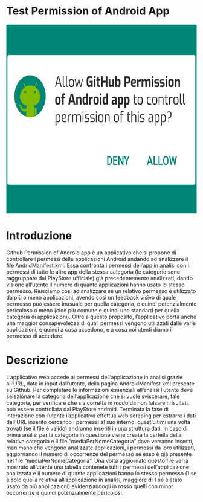 # Test Permission of Android App
<img  height="500" src="https://github.com/mario-santoro/GithubAndroidAppPermission/blob/master/img/GitHubpermission.png">

# Introduzione
Github Permission of Android app è un applicativo che si propone di controllare i permessi delle applicazioni Android andando ad analizzare il file AndridManifest.xml. Essa confronta i permessi dell’app in analisi con i permessi di tutte le altre app della stessa categoria (le categorie sono raggruppate dal PlayStore ufficiale) già precedentemente analizzati, dando visione all’utente il numero di quante applicazioni hanno usato lo stesso permesso. Riusciamo cosi ad analizzare se un relativo permesso è utilizzato da più o meno applicazioni, avendo cosi un feedback visivo di quale permesso può essere inusuale per quella categoria, e quindi potenzialmente pericoloso o meno (cioè più comune e quindi uno standard per quella categoria di applicazioni). Oltre a questo proposito, l’applicativo porta anche una maggior consapevolezza di quali permessi vengono utilizzati dalle varie applicazioni, e quindi a cosa accedono, e a cosa noi utenti diamo il permesso di accedere.
# Descrizione
L’applicativo web accede ai permessi dell’applicazione in analisi grazie all’URL, dato in input dall’utente, della pagina AndroidManifest.xml presente su Github. Per completare le informazioni essenziali all’analisi l’utente deve selezionare la categoria dell’applicazione che si vuole sviscerare, tale categoria, per verificare che sia corretta in modo da non falsare i risultati, può essere controllata dal PlayStore android. 
Terminata la fase di interazione con l’utente l’applicativo effettua web scraping  per estrarre i dati dall’URL inserito cercando i permessi al suo interno, quest’ultimi una volta trovati (se il file è valido) andranno inseriti in una struttura dati.  In caso di prima analisi per la categoria in questione  viene creata la cartella della relativa categoria e il file “mediaPerNomeCategoria” dove verranno inseriti, man mano che vengono analizzate applicazioni, i permessi da loro utilizzati, aggiornando il numero di occorrenze del permesso se esso è già presente nel file “mediaPerNomeCategoria”.
Una volta aggiornato questo file verrà mostrato all’utente una tabella contenete tutti i permessi dell’applicazione analizzata e il numero di quante applicazioni hanno lo stesso permesso (1 se è solo quella relativa all’applicazione in analisi, maggiore di 1 se è stato usato da più applicazioni) evidenziandogli in rosso quelli con minor occorrenze e quindi potenzialmente pericolosi. 
